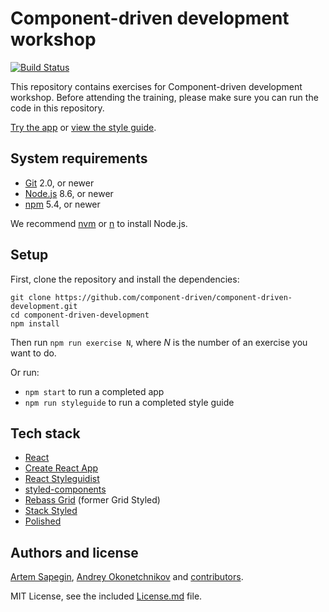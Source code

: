 # Component-driven development workshop

[![Build Status](https://travis-ci.org/component-driven/component-driven-development.svg)](https://travis-ci.org/component-driven/component-driven-development)

This repository contains exercises for Component-driven development workshop. Before attending the training, please make sure you can run the code in this repository.

[Try the app](https://component-driven.github.io/component-driven-development/) or [view the style guide](https://component-driven.github.io/component-driven-development/styleguide/).

## System requirements

- [Git](https://git-scm.com/) 2.0, or newer
- [Node.js](https://nodejs.org/) 8.6, or newer
- [npm](https://www.npmjs.com/) 5.4, or newer

We recommend [nvm](https://github.com/creationix/nvm) or [n](https://github.com/tj/n) to install Node.js.

## Setup

First, clone the repository and install the dependencies:

```
git clone https://github.com/component-driven/component-driven-development.git
cd component-driven-development
npm install
```

Then run `npm run exercise N`, where _N_ is the number of an exercise you want to do.

Or run:

- `npm start` to run a completed app
- `npm run styleguide` to run a completed style guide

## Tech stack

- [React](https://reactjs.org/)
- [Create React App](https://github.com/facebook/create-react-app)
- [React Styleguidist](https://react-styleguidist.js.org/)
- [styled-components](https://www.styled-components.com/)
- [Rebass Grid](https://rebassjs.org/grid/) (former Grid Styled)
- [Stack Styled](https://sapegin.github.io/stack-styled/)
- [Polished](https://polished.js.org/)

## Authors and license

[Artem Sapegin](http://sapegin.me), [Andrey Okonetchnikov](http://okonet.ru/) and [contributors](https://github.com/sapegin/component-driven-development/graphs/contributors).

MIT License, see the included [License.md](License.md) file.
